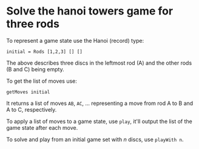 # Solve the hanoi towers game for three rods

To represent a game state use the Hanoi (record) type:

```
initial = Rods [1,2,3] [] []
```
The above describes three discs in the leftmost rod (A) and the other rods (B and C) being empty.

To get the list of moves use:

```
getMoves initial
```
It returns a list of moves `AB`, `AC`, ... representing a move from rod A to B and A to C, respectively.

To apply a list of moves to a game state, use `play`, it'll output the list of the game state after each move.

To solve and play from an initial game set with _n_ discs, use `playWith n`.
